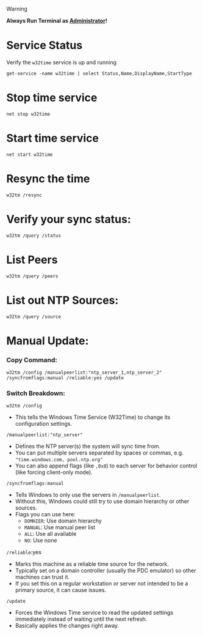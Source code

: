 > [!WARNING]
> **Always Run Terminal as <ins>Administrator</ins>!**

# Service Status
Verify the `w32time` service is up and running
```
get-service -name w32time | select Status,Name,DisplayName,StartType
```

# Stop time service 
```
net stop w32time 
```

# Start time service 
``` 
net start w32time 
```

# Resync the time 
```
w32tm /resync 
```

# Verify your sync status: 
```
w32tm /query /status 
```

# List Peers
```
w32tm /query /peers 
```

# List out NTP Sources: 
```
w32tm /query /source 
```

# Manual Update:
### Copy Command:
```
w32tm /config /manualpeerlist:"ntp_server_1,ntp_server_2" /syncfromflags:manual /reliable:yes /update
```
### Switch Breakdown:
`w32tm /config`
- This tells the Windows Time Service (W32Time) to change its configuration settings.

`/manualpeerlist:"ntp_server"`
- Defines the NTP server(s) the system will sync time from.
- You can put multiple servers separated by spaces or commas, e.g. `"time.windows.com, pool.ntp.org"`
- You can also append flags (like `,0x8`) to each server for behavior control (like forcing client-only mode).

`/syncfromflags:manual`
- Tells Windows to only use the servers in `/manualpeerlist`.
- Without this, Windows could still try to use domain hierarchy or other sources.
- Flags you can use here:
    - `DOMHIER`: Use domain hierarchy
    - `MANUAL`: Use manual peer list
    - `ALL`: Use all available
    - `NO`: Use none

`/reliable`:yes
- Marks this machine as a reliable time source for the network.
- Typically set on a domain controller (usually the PDC emulator) so other machines can trust it.
- If you set this on a regular workstation or server not intended to be a primary source, it can cause issues.

`/update`
- Forces the Windows Time service to read the updated settings immediately instead of waiting until the next refresh.
- Basically applies the changes right away.


